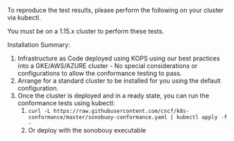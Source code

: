 To reproduce the test results, please perform the following on your cluster via kubectl. 

You must be on a 1.15.x cluster to perform these tests.

Installation Summary:
1. Infrastructure as Code deployed using KOPS using our best practices into a GKE/AWS/AZURE cluster - No special considerations or configurations to allow the conformance testing to pass. 
1. Arrange for a standard cluster to be installed for you using the default configuration.
1. Once the cluster is deployed and in a ready state, you can run the conformance tests using kubectl: 
    1. `curl -L https://raw.githubusercontent.com/cncf/k8s-conformance/master/sonobuoy-conformance.yaml | kubectl apply -f -`
    1. Or deploy with the sonobouy executable 

